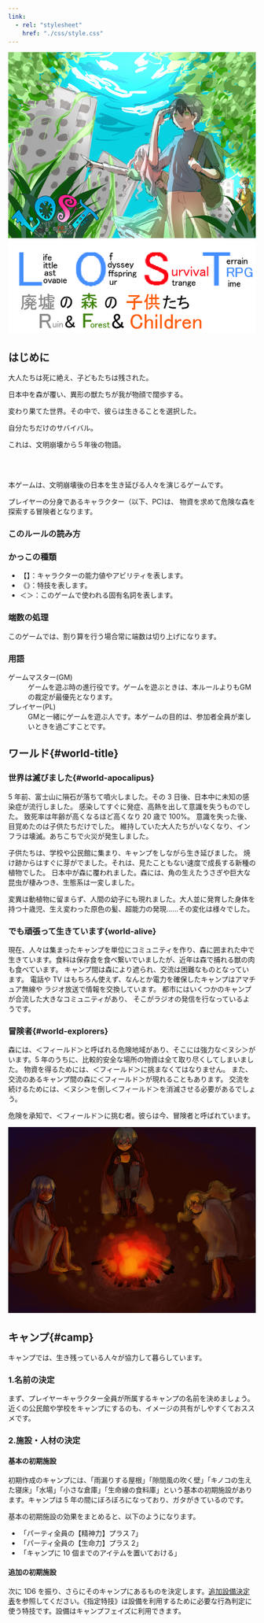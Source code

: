 ```yaml
---
link:
  - rel: "stylesheet"
    href: "./css/style.css"
---
```


<img src="./assets/images/losttop.png" alt="イメージ画像" title="LOST～廃墟の森の子供たち～">

<img src="./assets/images/LOST.png" alt="LOST～廃墟の森の子供たち～" title="LOST～廃墟の森の子供たち～" style="border:none;">

## はじめに

大人たちは死に絶え、子どもたちは残された。

日本中を森が覆い、異形の獣たちが我が物顔で闊歩する。

変わり果てた世界。その中で、彼らは生きることを選択した。

自分たちだけのサバイバル。

これは、文明崩壊から５年後の物語。

<br><br>

本ゲームは、文明崩壊後の日本を生き延びる人々を演じるゲームです。

プレイヤーの分身であるキャラクター（以下、PC)は、 物資を求めて危険な森を探索する冒険者となります。

### このルールの読み方

### かっこの種類

- 【】：キャラクターの能力値やアビリティを表します。
- 《》：特技を表します。
- ＜＞：このゲームで使われる固有名詞を表します。

### 端数の処理

このゲームでは、割り算を行う場合常に端数は切り上げになります。

### 用語

<dl>
<dt>ゲームマスター(GM)</dt>
<dd>ゲームを遊ぶ時の進行役です。ゲームを遊ぶときは、本ルールよりもGMの裁定が最優先となります。</dd>
<dt>プレイヤー(PL)</dt>
<dd>GMと一緒にゲームを遊ぶ人です。本ゲームの目的は、参加者全員が楽しいときを過ごすことです。</dd>
</dl>

## ワールド{#world-title}

### 世界は滅びました{#world-apocalipus}

5 年前、富士山に隕石が落ちて噴火しました。その 3 日後、日本中に未知の感染症が流行しました。
感染してすぐに発症、高熱を出して意識を失うものでした。
致死率は年齢が高くなるほど高くなり 20 歳で 100%。
意識を失った後、目覚めたのは子供たちだけでした。
維持していた大人たちがいなくなり、インフラは壊滅。あちこちで火災が発生しました。

子供たちは、学校や公民館に集まり、キャンプをしながら生き延びました。
焼け跡からはすぐに芽がでました。それは、見たこともない速度で成長する新種の植物でした。
日本中が森に覆われました。森には、角の生えたうさぎや巨大な昆虫が棲みつき、生態系は一変しました。

変異は動植物に留まらず、人間の幼子にも現れました。大人並に発育した身体を持つ十歳児、生え変わった原色の髪、超能力の発現……その変化は様々でした。

### でも頑張って生きています{world-alive}

現在、人々は集まったキャンプを単位にコミュニティを作り、森に囲まれた中で生きています。食料は保存食を食べ繋いでいましたが、近年は森で捕れる獣の肉も食べています。
キャンプ間は森により遮られ、交流は困難なものとなっています。
電話や TV はもちろん使えず、なんとか電力を確保したキャンプはアマチュア無線や
ラジオ放送で情報を交換しています。
都市にはいくつかのキャンプが合流した大きなコミュニティがあり、
そこがラジオの発信を行なっているようです。

### 冒険者{#world-explorers}

森には、＜フィールド＞と呼ばれる危険地域があり、そこには強力な＜ヌシ＞がいます。5 年のうちに、比較的安全な場所の物資は全て取り尽くしてしまいました。
物資を得るためには、＜フィールド＞に挑まなくてはなりません。
また、交流のあるキャンプ間の森に＜フィールド＞が現れることもあります。
交流を続けるためには、＜ヌシ＞を倒し＜フィールド＞を消滅させる必要があるでしょう。

危険を承知で、＜フィールド＞に挑む者。彼らは今、冒険者と呼ばれています。

![冒険者の休息](./assets/images/takibi.png)

## キャンプ{#camp}

キャンプでは、生き残っている人々が協力して暮らしています。

### 1.名前の決定

まず、プレイヤーキャラクター全員が所属するキャンプの名前を決めましょう。近くの公民館や学校をキャンプにするのも、イメージの共有がしやすくておススメです。

### 2.施設・人材の決定

#### 基本の初期施設

初期作成のキャンプには、「雨漏りする屋根」「隙間風の吹く壁」「キノコの生えた寝床」「水場」「小さな倉庫」「生命線の食料庫」という基本の初期施設があります。キャンプは 5 年の間にぼろぼろになっており、ガタがきているのです。

基本の初期施設の効果をまとめると、以下のようになります。

- 「パーティ全員の【精神力】プラス 7」
- 「パーティ全員の【生命力】プラス 2」
- 「キャンプに 10 個までのアイテムを置いておける」

#### 追加の初期施設

次に 1D6 を振り、さらにそのキャンプにあるものを決定します。[追加設備決定表](#camp-equipment_first)を参照してください。《指定特技》は設備を利用するために必要な行為判定に使う特技です。設備はキャンプフェイズに利用できます。
